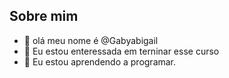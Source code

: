 ## Sobre mim 

- 👋 olá meu nome é @Gabyabigail
- 🔭 Eu estou enteressada em terninar esse curso
- 🌱 Eu estou aprendendo a programar.


